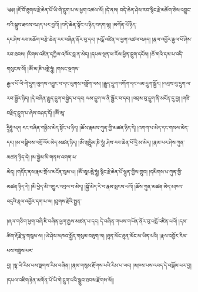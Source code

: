 ﻿  
༄༅། །ཇོ་བོ་ཐུགས་རྗེ་ཆེན་པོ་ཡི་གེ་དྲུག་པ་ལ་ཕྱག་འཚལ་ལོ། །དེ་ནས། བདེ་ཆེན་ཤེས་རབ་སྙིང་རྗེ་མཆོག་ཅེས་འབྱུང་བའི་སྒྲུབ་ཐབས་བཤད་པར་བྱའོ། །བདེ་ཆེན་སྟོང་པ་ཉིད་བདག་ལྷ། །མགོན་པོ་ཉིད་  
དང་ཤེས་རབ་མཆོག་བརྩེ་ཆེན་རང་བཞིན་ནོར་བུ་དང། །པདྨོ་འཛིན་ལ་ཕྱག་འཚལ་བཤད། །རྣལ་འབྱོར་རྒྱལ་པོ་ཤེས་རབ་ཐབས། །རིགས་འཛིན་དཀྱིལ་འཁོར་བླ་ན་མེད། །དཔལ་ལྡན་ཕ་རོལ་ཕྱིན་དྲུག་དངོས། །ཆོ་གའི་དམ་པ་འདི་གསུངས་སོ། །ཨོཾ་མ་ཎི་པདྨེ་ཧཱུཾ། །གསང་སྔགས་  
རྒྱལ་པོ་ཡི་གེ་དྲུག་ལུགས་འབྱུང་བ་དང་ལུགས་བཟློག་ལས། །རྒྱུད་དྲུག་འགོག་དང་ལམ་དྲུག་སྦྱོང། །འབྲས་བུ་དྲུག་ལ་རབ་སྦྱོར་ཉིད། །དེ་བཞིན་རྒྱུད་དྲུག་བསྐྱེད་པ་དང། ལམ་དྲུག་ལ་ནི་སྦྱོར་བ་དང། །འབྲས་བུ་དྲུག་ནི་མངོན་དུ་བྱ། །གཟི་བརྗིད་དྲུག་པ་ཞེས་བཤད་དོ། །ཨོཾ་ཨཱ་  
ཧྲཱིཧཱུཾ་ཕཊ། རང་བཞིན་གཉིས་མེད་སྟོང་པ་ཉིད། །ཆོས་རྣམས་ཀུན་གྱི་མཚན་ཉིད་དེ། །འགག་པ་མེད་དང་གསལ་མེད་དང། །མ་བསྒྲིབས་འགྲོ་འོང་མེད་མཚན་ཉིད། །ཨོཾ་ཨཱཧྲཱིམ་ཎི་ཧཱུཾ། ཤེས་རབ་ཆེན་པོ་དྲི་མ་མེད། །རྣམ་པར་ཤེས་ཀུན་མཚན་ཉིད་དེ། །མ་སྐྱེས་མི་གནས་འགག་པ་  
མེད། །གདོད་ནས་རྣམ་གྲོལ་མངོན་སུམ་པ། །ཨོཾ་ཨཱཔདྨེ་ཧཱུཾ། སྙིང་རྗེ་ཆེན་པོ་ལྷུན་གྱིས་གྲུབ། །དམིགས་པ་ཀུན་གྱི་མཚན་ཉིད་དེ། །མི་ཕྱེད་མི་འགྱུར་འབྲལ་བ་མེད། །སྐྱོ་མེད་རེ་བ་རྣམ་སྤངས་པའོ། །ཆོས་ཀུན་མཚན་མེད་མཁའ་འདྲའི་རྣལ་འབྱོར་དག་པ་ལ། །ཐུགས་རྗེའི་སྤྱན་  
  
།ཞལ་གཅིག་ཕྱག་བཞི་ཇི་བཞིན་ཕྱག་རྒྱས་མཚན་པ་དང། དེ་བཞིན་གཡས་གཡོན་ནོར་བུ་པདྨོ་འཛིན་པའོ། །དམ་ཚིག་རྡོ་རྗེ་ལྷ་གསུམ་ལ། །ཡེ་ཤེས་མཁའ་སྤྱོད་གསུམ་བཅུག་ལ། །ཐུན་མོང་ཐུན་མོང་མ་ཡིན་པའི། །རྣལ་འབྱོར་རིམ་པས་བཟླས་པར་  
བྱ། །ལྷ་ཡི་རིམ་པས་སྔགས་རིམ་བཞིན། །རྣམ་གསུམ་རྫོགས་པའི་རིམ་པ་ཡང། །མཁས་པས་འབད་དེ་བསྒོམ་པར་བྱ། །དཔལ་འཇིག་རྟེན་མགོན་པོ་ཡི་གེ་དྲུག་པའི་སྒྲུབ་ཐབས་རྫོགས་སོ།།  
  
  
